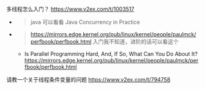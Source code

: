 
多线程怎么入门？ https://www.v2ex.com/t/1003517
- > java 可以看看 Java Concurrency in Practice
- > https://mirrors.edge.kernel.org/pub/linux/kernel/people/paulmck/perfbook/perfbook.html 入门我不知道，进阶的话可以看这个
  * Is Parallel Programming Hard, And, If So, What Can You Do About It? https://mirrors.edge.kernel.org/pub/linux/kernel/people/paulmck/perfbook/perfbook.html

请教一个关于线程条件变量的问题 https://www.v2ex.com/t/794758
